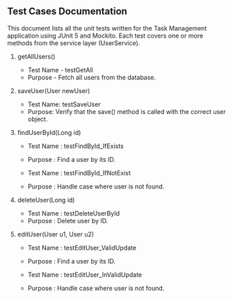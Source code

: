 ## Test Cases Documentation

This document lists all the unit tests written for the Task Management application using JUnit 5 and Mockito.
Each test covers one or more methods from the service layer (UserService).

1. getAllUsers()
    - Test Name - testGetAll
    - Purpose -  Fetch all users from the database.

2. saveUser(User newUser)
    - Test Name: testSaveUser
    - Purpose: Verify that the save() method is called with the correct user object.

3. findUserById(Long id)
    - Test Name : testFindById_IfExists
    - Purpose : Find a user by its ID.

    - Test Name : testFindById_IfNotExist
    - Purpose : Handle case where user is not found.

4. deleteUser(Long id)
    - Test Name : testDeleteUserById
    - Purpose : Delete user by ID.

5. editUser(User u1, User u2)
    - Test Name : testEditUser_ValidUpdate
    - Purpose : Find a user by its ID.

    - Test Name : testEditUser_InValidUpdate
    - Purpose : Handle case where user is not found.